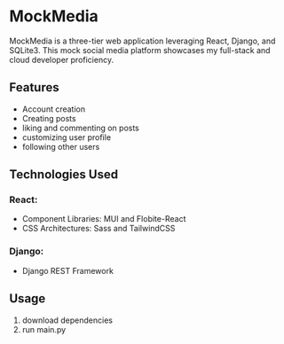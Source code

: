 # MockMedia
MockMedia is a three-tier web application leveraging React, Django, and SQLite3. This mock social media platform showcases my full-stack and cloud developer proficiency.
## Features
- Account creation
- Creating posts
- liking and commenting on posts
- customizing user profile
- following other users
## Technologies Used
### React:
- Component Libraries: MUI and Flobite-React
- CSS Architectures: Sass and TailwindCSS
### Django:
- Django REST Framework
## Usage
1. download dependencies
2. run main.py
